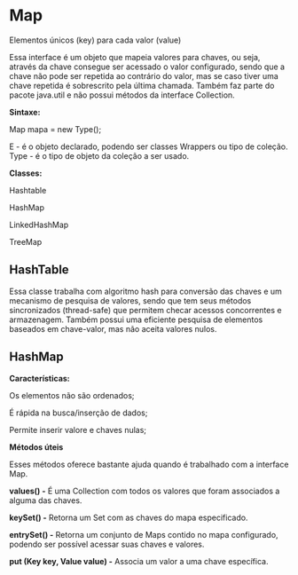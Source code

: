 <h1>Map</h1>

<p>Elementos únicos (key) para cada valor (value)</p>
<p>Essa interface é um objeto que mapeia valores para chaves, 
ou seja, através da chave consegue ser acessado o valor configurado,
sendo que a chave não pode ser repetida ao contrário do valor, mas 
se caso tiver uma chave repetida é sobrescrito pela última chamada. 
Também faz parte do pacote java.util e não possui métodos da interface 
Collection.</p>

<p><b>Sintaxe:</b></p>

Map<E> mapa = new Type();

E - é o objeto declarado, podendo ser classes Wrappers ou tipo de coleção.
Type - é o tipo de objeto da coleção a ser usado.

<p><b>Classes:</b></p>
<p>Hashtable</p>
<p>HashMap</p>
<p>LinkedHashMap</p>
<p>TreeMap</p>


<h2>HashTable</h2>
<p>Essa classe trabalha com algoritmo hash para conversão das chaves e um
mecanismo de pesquisa de valores, sendo que tem seus métodos sincronizados
(thread-safe) que permitem checar acessos concorrentes e armazenagem.
Também possui uma eficiente pesquisa de elementos baseados em chave-valor,
mas não aceita valores nulos.</p>

<h2>HashMap</h2>
<p><b>Características:</b></p>
<p>Os elementos não são ordenados;</p>
<p>É rápida na busca/inserção de dados;</p>
<p>Permite inserir valore e chaves nulas;</p>

<p><b>Métodos úteis</b></p>

Esses métodos oferece bastante ajuda quando é trabalhado com a interface Map.

<p><b>values() -</b> É uma Collection com todos os valores que foram associados
a alguma das chaves.</p>
<p><b>keySet() -</b> Retorna um Set com as chaves do mapa especificado.</p>
<p><b>entrySet() -</b> Retorna um conjunto de Maps contido no mapa configurado, podendo ser possível 
acessar suas chaves e valores.</p>
<p><b>put (Key key, Value value) -</b> Associa um valor a uma chave específica.</p>


